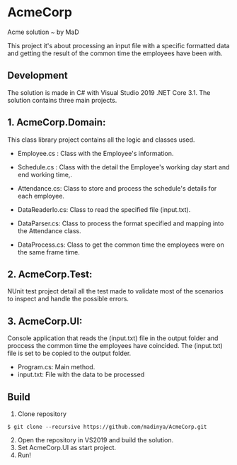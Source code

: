 # AcmeCorp
Acme solution ~ by MaD

This project it's about processing an input file with a specific formatted data and getting the result of the common time the employees have been with.

## Development 
The solution is made in C# with Visual Studio 2019 .NET Core 3.1. The solution contains three main projects.

  ## 1. AcmeCorp.Domain: 
  
  This class library project contains all the logic and classes used.
    
  - Employee.cs : Class with the Employee's information.
  - Schedule.cs : Class with the detail the Employee's working day start and end working time,.
  - Attendance.cs: Class to store and process the schedule's details for each employee.
  
  - DataReaderIo.cs:  Class to read the specified file (input.txt).
  - DataParser.cs: Class to process the format specified and mapping into the Attendance class.
  - DataProcess.cs: Class to get the common time the employees were on the same frame time.

  ## 2. AcmeCorp.Test: 
  NUnit test project detail all the test made to validate most of the scenarios to inspect and handle the possible errors.
  
  ## 3. AcmeCorp.UI: 
  Console application that reads the (input.txt) file in the output folder and proccess the common time the employees have coincided. The (input.txt) file is set to be copied to the output folder. 
  
  - Program.cs: Main method.
  - input.txt: File with the data to be processed
    
 ## Build 
 
  1.  Clone repository 

    $ git clone --recursive https://github.com/madinya/AcmeCorp.git

  2. Open the repository in VS2019 and build the solution.
  3. Set AcmeCorp.UI as start project.
  4. Run!
  
    
